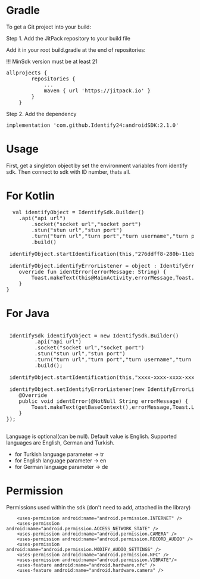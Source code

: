 # Gradle
To get a Git project into your build:

Step 1. Add the JitPack repository to your build file

Add it in your root build.gradle at the end of repositories:

!!! MinSdk version must be at least 21
	
 <pre>allprojects { 
		repositories {
			...
			maven { url 'https://jitpack.io' }
		}
	}</pre>
	
Step 2. Add the dependency

<pre>implementation 'com.github.Identify24:androidSDK:2.1.0'</pre>

# Usage

First, get a singleton object by set the environment variables from identify sdk. Then connect to sdk with ID number, thats all.

# For Kotlin
<pre>
  val identifyObject = IdentifySdk.Builder()
	.api("api url")
        .socket("socket url","socket port")
        .stun("stun url","stun port")
        .turn("turn url","turn port","turn username","turn password")
        .build()
	
 identifyObject.startIdentification(this,"276ddff8-280b-11eb-a693-005056bb3f3f","tr")
 
 identifyObject.identifyErrorListener = object : IdentifyErrorListener{
    override fun identError(errorMessage: String) {
        Toast.makeText(this@MainActivity,errorMessage,Toast.LENGTH_SHORT).show()
    }
}
</pre>

# For Java



<pre>

 IdentifySdk identifyObject = new IdentifySdk.Builder()
         .api("api url")
         .socket("socket url","socket port")
         .stun("stun url","stun port")
         .turn("turn url","turn port","turn username","turn password")
         .build();
	 
 identifyObject.startIdentification(this,"xxxx-xxxx-xxxx-xxxx-xxxxxxx","language");
 
 identifyObject.setIdentifyErrorListener(new IdentifyErrorListener() {
    @Override
    public void identError(@NotNull String errorMessage) {
        Toast.makeText(getBaseContext(),errorMessage,Toast.LENGTH_SHORT).show();
    }
});

</pre>

Language is optional(can be null). Default value is English. Supported languages are English, German and Turkish.
* for Turkish language parameter -> tr
* for English language parameter -> en
* for German language parameter -> de

# Permission

Permissions used within the sdk (don't need to add, attached in the library)

```
    <uses-permission android:name="android.permission.INTERNET" />
    <uses-permission android:name="android.permission.ACCESS_NETWORK_STATE" />
    <uses-permission android:name="android.permission.CAMERA" />
    <uses-permission android:name="android.permission.RECORD_AUDIO" />
    <uses-permission android:name="android.permission.MODIFY_AUDIO_SETTINGS" />
    <uses-permission android:name="android.permission.NFC" />
    <uses-permission android:name="android.permission.VIBRATE"/>
    <uses-feature android:name="android.hardware.nfc" />
    <uses-feature android:name="android.hardware.camera" />
```
